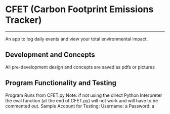 # CFET (Carbon Footprint Emissions Tracker)
-----------------------------------------
An app to log daily events and view your total environmental impact.

Development and Concepts
------------------------
All pre-development design and concepts are saved as pdfs or pictures

Program Functionality and Testing
----------------------------------
Program Runs from CFET.py
Note: if not using the direct Python Interpreter the eval function (at the end of CFET.py) will not work and will have to be commented out.
Sample Account for Testing:
Username: a
Password: a
